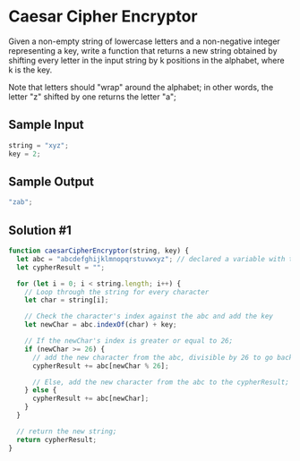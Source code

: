 # Caesar Cipher Encryptor

Given a non-empty string of lowercase letters and a non-negative integer representing a key, write a function that returns a new string obtained by shifting every letter in the input string by k positions in the alphabet, where k is the key.

Note that letters should "wrap" around the alphabet; in other words, the letter "z" shifted by one returns the letter "a";

## Sample Input

```javascript
string = "xyz";
key = 2;
```

## Sample Output

```javascript
"zab";
```

## Solution #1

```javascript
function caesarCipherEncryptor(string, key) {
  let abc = "abcdefghijklmnopqrstuvwxyz"; // declared a variable with the alphabet for reference.
  let cypherResult = "";

  for (let i = 0; i < string.length; i++) {
    // Loop through the string for every character
    let char = string[i];

    // Check the character's index against the abc and add the key
    let newChar = abc.indexOf(char) + key;

    // If the newChar's index is greater or equal to 26;
    if (newChar >= 26) {
      // add the new character from the abc, divisible by 26 to go back to the start of the abc;
      cypherResult += abc[newChar % 26];

      // Else, add the new character from the abc to the cypherResult;
    } else {
      cypherResult += abc[newChar];
    }
  }

  // return the new string;
  return cypherResult;
}
```
